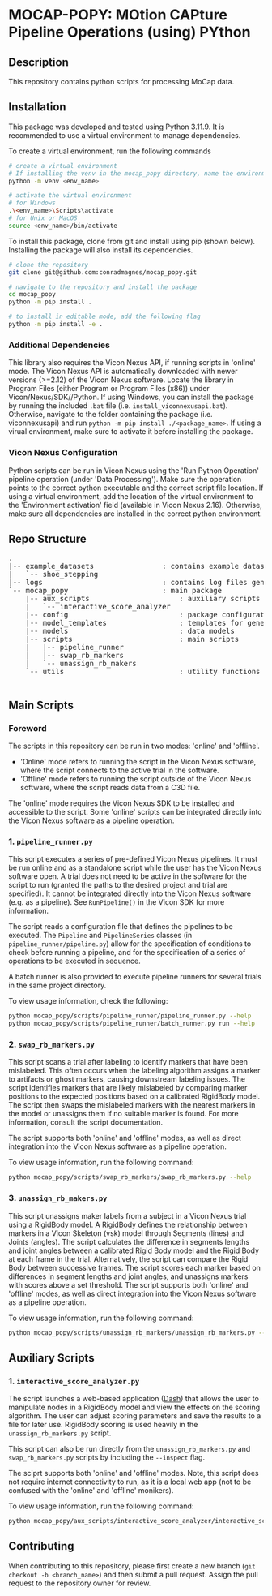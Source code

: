 # MOCAP-POPY: MOtion CAPture Pipeline Operations (using) PYthon

## Description
This repository contains python scripts for processing MoCap data.

## Installation

This package was developed and tested using Python 3.11.9. It is recommended to use a virtual environment to manage dependencies.

To create a virtual environment, run the following commands

```bash
# create a virtual environment
# If installing the venv in the mocap_popy directory, name the environment '.venv' so it is excluded from git.
python -m venv <env_name> 

# activate the virtual environment
# for Windows
.\<env_name>\Scripts\activate
# for Unix or MacOS
source <env_name>/bin/activate
```

To install this package, clone from git and install using pip (shown below). Installing the package will also install its dependencies.

```bash
# clone the repository
git clone git@github.com:conradmagnes/mocap_popy.git

# navigate to the repository and install the package
cd mocap_popy
python -m pip install .

# to install in editable mode, add the following flag
python -m pip install -e .
```

### Additional Dependencies

This library also requires the Vicon Nexus API, if running scripts in 'online' mode. 
The Vicon Nexus API is automatically downloaded with newer versions (>=2.12) of the Vicon Nexus software. 
Locate the library in Program Files (either Program or Program Files (x86)) under Vicon/Nexus<VerionNumber>/SDK/<OS>/Python. 
If using Windows, you can install the package by running the included `.bat` file (i.e. `install_viconnexusapi.bat`).
Otherwise, navigate to the folder containing the package (i.e. viconnexusapi) and run `python -m pip install ./<package_name>`. 
If using a virual environment, make sure to activate it before installing the package.

### Vicon Nexus Configuration

Python scripts can be run in Vicon Nexus using the 'Run Python Operation' pipeline operation (under 'Data Processing').
Make sure the operation points to the correct python executable and the correct script file location. 
If using a virtual environment, add the location of the virtual environment to the 'Environment activation' field (available in Vicon Nexus 2.16).
Otherwise, make sure all dependencies are installed in the correct python environment.


## Repo Structure
<pre>
.
|-- example_datasets                : contains example datasets for demo purposes
|   `-- shoe_stepping   
|-- logs                            : contains log files generated by the scripts
`-- mocap_popy                      : main package
    |-- aux_scripts                     : auxiliary scripts
    |   `-- interactive_score_analyzer
    |-- config                          : package configuration
    |-- model_templates                 : templates for generating models
    |-- models                          : data models
    |-- scripts                         : main scripts
    |   |-- pipeline_runner
    |   |-- swap_rb_markers
    |   `-- unassign_rb_makers          
    `-- utils                           : utility functions
    
</pre>

## Main Scripts

### Foreword

The scripts in this repository can be run in two modes: 'online' and 'offline'.
- 'Online' mode refers to running the script in the Vicon Nexus software, where the script connects to the active trial in the software.
- 'Offline' mode refers to running the script outside of the Vicon Nexus software, where the script reads data from a C3D file.

The 'online' mode requires the Vicon Nexus SDK to be installed and accessible to the script. Some 'online' scripts can be integrated directly into the Vicon Nexus software as a pipeline operation.

### 1. `pipeline_runner.py`

This script executes a series of pre-defined Vicon Nexus pipelines. 
It must be run online and as a standalone script while the user has the Vicon Nexus software open. A trial does not need to be active in the software for the script to run (granted the paths to the desired project and trial are specified).
It cannot be integrated directly into the Vicon Nexus software (e.g. as a pipeline). See `RunPipeline()` in the Vicon SDK for more information.

The script reads a configuration file that defines the pipelines to be executed. The `Pipeline` and `PipelineSeries` classes (in `pipeline_runner/pipeline.py`) 
allow for the specification of conditions to check before running a pipeline, and for the specification of a series of operations to be executed in sequence.

A batch runner is also provided to execute pipeline runners for several trials in the same project directory.

To view usage information, check the following:
```bash
python mocap_popy/scripts/pipeline_runner/pipeline_runner.py --help
python mocap_popy/scripts/pipeline_runner/batch_runner.py run --help
```

### 2. `swap_rb_markers.py`

This script scans a trial after labeling to identify markers that have been mislabeled.
This often occurs when the labeling algorithm assigns a marker to artifacts or ghost markers, causing downstream labeling issues.
The script identifies markers that are likely mislabeled by comparing marker positions to the expected positions based on a calibrated RigidBody model.
The script then swaps the mislabeled markers with the nearest markers in the model or unassigns them if no suitable marker is found. For more information, consult the script documentation.

The script supports both 'online' and 'offline' modes, as well as direct integration into the Vicon Nexus software as a pipeline operation.

To view usage information, run the following command:
```bash
python mocap_popy/scripts/swap_rb_markers/swap_rb_markers.py --help
```

### 3. `unassign_rb_makers.py`

This script unassigns maker labels from a subject in a Vicon Nexus trial using a RigidBody model. A RigidBody defines
the relationship between markers in a Vicon Skeleton (vsk) model through Segments (lines) and Joints (angles). 
The script calculates the difference in segments lengths and joint angles between a calibrated Rigid Body model and the 
Rigid Body at each frame in the trial. Alternatively, the script can compare the Rigid Body between successive frames.
The script scores each marker based on differences in segment lengths and joint angles, and unassigns markers with
scores above a set threshold. 
The script supports both 'online' and 'offline' modes, as well as direct integration into the Vicon Nexus software as a pipeline operation.

To view usage information, run the following command:
```bash
python mocap_popy/scripts/unassign_rb_markers/unassign_rb_markers.py --help
```

## Auxiliary Scripts

### 1. `interactive_score_analyzer.py`

The script launches a web-based application ([Dash](https://dash.plotly.com/)) that allows the user to manipulate nodes in a RigidBody model and view the
effects on the scoring algorithm. The user can adjust scoring parameters and save the results to a file for later use. RigidBody scoring is used heavily in the `unassign_rb_markers.py` script.

This script can also be run directly from the `unassign_rb_markers.py` and `swap_rb_markers.py` scripts by including the `--inspect` flag.

The sciprt supports both 'online' and 'offline' modes.
Note, this script does not require internet connectivity to run, as it is a local web app (not to be confused with the 'online' and 'offline' monikers).

To view usage information, run the following command:
```bash
python mocap_popy/aux_scripts/interactive_score_analyzer/interactive_score_analyzer.py --help
```

## Contributing

When contributing to this repository, please first create a new branch (`git checkout -b <branch_name>`) and then submit a pull request.
Assign the pull request to the repository owner for review.